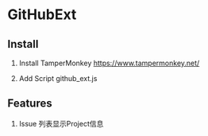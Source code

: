 # GitHubExt


## Install

1. Install TamperMonkey
https://www.tampermonkey.net/

2. Add Script
github_ext.js


## Features
1. Issue 列表显示Project信息
